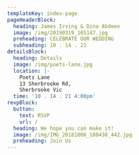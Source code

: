 ```yaml
---
templateKey: index-page
pageHeaderBlock:
  heading: James Irving & Dina Abdeen
  image: /img/20190319_165147.jpg
  preheading: CELEBRATE OUR WEDDING
  subheading: 10 . 14 . 21
detailsBlock:
  heading: Details
  image: /img/poets-lane.jpg
  location: |-
    Poets Lane
    13 Sherbrooke Rd, 
    Sherbrooke Vic
  time: '10 . 14 . 21 4:00pm'
revpBlock:
  button:
    text: RSVP
    url: /
  heading: We hope you can make it!
  image: /img/IMG_20181006_180438_442.jpg
  preheading: Join Us
---
```


